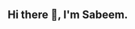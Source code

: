 ## Hi there 👋, I'm Sabeem.

<!--
**Sabeem101/Sabeem101** is a ✨ _special_ ✨ repository because its `README.md` (this file) appears on your GitHub profile.

## Here are some ideas to get you started:

## - 🔭 I’m currently studying Software Engineering at ALX.
## - 🌱 I’m currently learning Python.
-->
